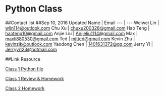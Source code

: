 # Python Class

##Contact list
##Sep 10, 2016 Updated
Name | Email 
--- | ---
Weiwei Lin | wlin114@outlook.com
Chu Xu | chuxu200328@gmail.com
Hao Teng | haoteng10@gmail.com
Anjie Liu | Anjieliu1114@gmail.com
Max | maxli880530@gmail.com
Ted | mjtted@gmail.com
Kevin Zhu | kevinzjk@outlook.com
Yaodong Chen | 1401631372@qq.com
Jerry Yi | Jerryyi123@hotmail.com

##Link Resource

[Class 1 Python file][1]

[Class 1 Review & Homework][2]

[Class 2 Homework][3]


[1]:https://github.com/IT-Prep/Python/blob/master/Class1.py
[2]:https://github.com/IT-Prep/Python/blob/master/Class1.MD
[3]:https://github.com/IT-Prep/Python/blob/master/Class2.MD
